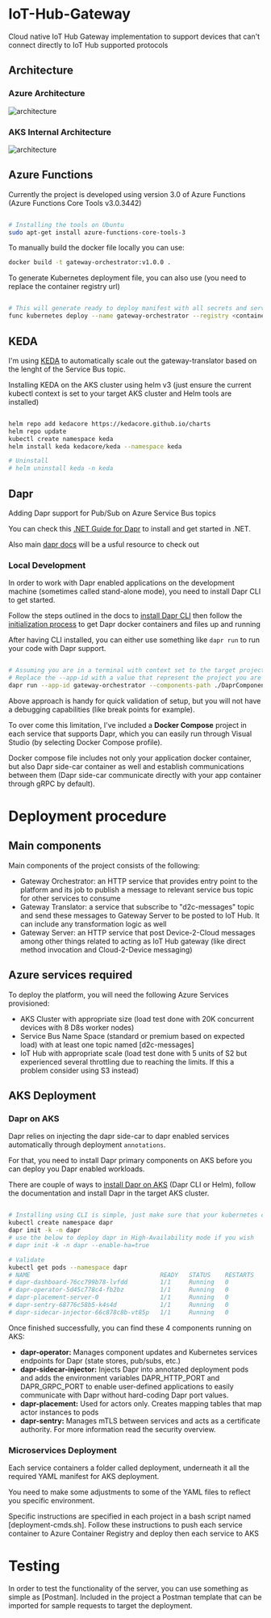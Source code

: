 # IoT-Hub-Gateway
Cloud native IoT Hub Gateway implementation to support devices that can't connect directly to IoT Hub supported protocols

## Architecture

### Azure Architecture
![architecture](./res/IoT-Hub-Gateway-AKS-Arch-1.0.0.png)

### AKS Internal Architecture
![architecture](./res/IoT-Hub-Gateway-AKS-Internal-Arch-1.0.0.png)

## Azure Functions

Currently the project is developed using version 3.0 of Azure Functions (Azure Functions Core Tools v3.0.3442)

```bash

# Installing the tools on Ubuntu
sudo apt-get install azure-functions-core-tools-3

```

To manually build the docker file locally you can use:

```bash
docker build -t gateway-orchestrator:v1.0.0 .
```

To generate Kubernetes deployment file, you can also use (you need to replace the container registry url)

```bash

# This will generate ready to deploy manifest with all secrets and services for that particular function
func kubernetes deploy --name gateway-orchestrator --registry <container-registry-username> --dry-run

```

## KEDA

I'm using [KEDA](https://keda.sh) to automatically scale out the gateway-translator based on the lenght of the Service Bus topic.

Installing KEDA on the AKS cluster using helm v3 (just ensure the current kubectl context is set to your target AKS cluster and Helm tools are installed)

```bash

helm repo add kedacore https://kedacore.github.io/charts
helm repo update
kubectl create namespace keda
helm install keda kedacore/keda --namespace keda

# Uninstall
# helm uninstall keda -n keda

```

## Dapr

Adding Dapr support for Pub/Sub on Azure Service Bus topics

You can check this [.NET Guide for Dapr](https://docs.microsoft.com/en-us/dotnet/architecture/dapr-for-net-developers/getting-started) to install and get started in .NET.

Also main [dapr docs](https://docs.dapr.io/) will be a usful resource to check out

### Local Development

In order to work with Dapr enabled applications on the development machine (sometimes called stand-alone mode), you need to install Dapr CLI to get started.

Follow the steps outlined in the docs to [install Dapr CLI](https://docs.dapr.io/getting-started/install-dapr-cli/) then follow the [initialization process](https://docs.dapr.io/getting-started/install-dapr-selfhost/) to get Dapr docker containers and files up and running

After having CLI installed, you can either use something like ```dapr run``` to run your code with Dapr support.

```bash

# Assuming you are in a terminal with context set to the target project folder
# Replace the --app-id with a value that represent the project you are working with
dapr run --app-id gateway-orchestrator --components-path ./DaprComponents dotnet run

```

Above approach is handy for quick validation of setup, but you will not have a debugging capabilities (like break points for example).

To over come this limitation, I've included a **Docker Compose** project in each service that supports Dapr, which you can easily run through Visual Studio (by selecting Docker Compose profile).

Docker compose file includes not only your application docker container, but also Dapr side-car container as well and establish communications between them (Dapr side-car communicate directly with your app container through gRPC by default).

# Deployment procedure

## Main components
Main components of the project consists of the following:
- Gateway Orchestrator: an HTTP service that provides entry point to the platform and its job to publish a message to relevant service bus topic for other services to consume
- Gateway Translator: a service that subscribe to "d2c-messages" topic and send these messages to Gateway Server to be posted to IoT Hub. It can include any transformation logic as well
- Gateway Server: an HTTP service that post Device-2-Cloud messages among other things related to acting as IoT Hub gateway (like direct method invocation and Cloud-2-Device messaging)

## Azure services required
To deploy the platform, you will need the following Azure Services provisioned:
- AKS Cluster with appropriate size (load test done with 20K concurrent devices with 8 D8s worker nodes)
- Service Bus Name Space (standard or premium based on expected load) with at least one topic named [d2c-messages]
- IoT Hub with appropriate scale (load test done with 5 units of S2 but experienced several throttling due to reaching the limits. If this a problem consider using S3 instead)

## AKS Deployment

### Dapr on AKS

Dapr relies on injecting the dapr side-car to dapr enabled services automatically through deployment ```annotations```.

For that, you need to install Dapr primary components on AKS before you can deploy you Dapr enabled workloads.

There are couple of ways to [install Dapr on AKS](https://docs.dapr.io/operations/hosting/kubernetes/kubernetes-deploy/) (Dapr CLI or Helm), follow the documentation and install Dapr in the target AKS cluster.

```bash

# Installing using CLI is simple, just make sure that your kubernetes context is set to the right cluster on your machine
kubectl create namespace dapr
dapr init -k -n dapr
# use the below to deploy dapr in High-Availability mode if you wish
# dapr init -k -n dapr --enable-ha=true

# Validate
kubectl get pods --namespace dapr
# NAME                                    READY   STATUS    RESTARTS   AGE
# dapr-dashboard-76cc799b78-lvfdd         1/1     Running   0          4m35s
# dapr-operator-5d45c778c4-fb2bz          1/1     Running   0          4m35s
# dapr-placement-server-0                 1/1     Running   0          4m35s
# dapr-sentry-68776c58b5-k4s4d            1/1     Running   0          4m35s
# dapr-sidecar-injector-66c878c8b-vt85p   1/1     Running   0          4m35s

```

Once finished successfully, you can find these 4 components running on AKS:

- **dapr-operator:** Manages component updates and Kubernetes services endpoints for Dapr (state stores, pub/subs, etc.)
- **dapr-sidecar-injector:** Injects Dapr into annotated deployment pods and adds the environment variables DAPR_HTTP_PORT and DAPR_GRPC_PORT to enable user-defined applications to easily communicate with Dapr without hard-coding Dapr port values.
- **dapr-placement:** Used for actors only. Creates mapping tables that map actor instances to pods
- **dapr-sentry:** Manages mTLS between services and acts as a certificate authority. For more information read the security overview.

### Microservices Deployment

Each service containers a folder called deployment, underneath it all the required YAML manifest for AKS deployment.

You need to make some adjustments to some of the YAML files to reflect you specific environment.

Specific instructions are specified in each project in a bash script named [deployment-cmds.sh]. Follow these instructions to push each service container to Azure Container Registry and deploy then each service to AKS

# Testing
In order to test the functionality of the server, you can use something as simple as [Postman]. 
Included in the project a Postman template that can be imported for sample requests to target the deployment.

